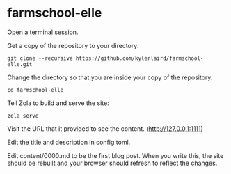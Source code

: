 # farmschool-elle
Open a terminal session.

Get a copy of the repository to your directory:
```
git clone --recursive https://github.com/kylerlaird/farmschool-elle.git
```

Change the directory so that you are inside your copy of the repository.
```
cd farmschool-elle
```

Tell Zola to build and serve the site:
```
zola serve
```

Visit the URL that it provided to see the content.  (http://127.0.0.1:1111)

Edit the title and description in config.toml.

Edit content/0000.md to be the first blog post.
When you write this, the site should be rebuilt and your browser should refresh to reflect the changes.
